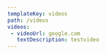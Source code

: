 ```yaml
---
templateKey: videos
path: /videos
videos:
 - videoUrl: google.com
   textDescription: testvideo
---
```


